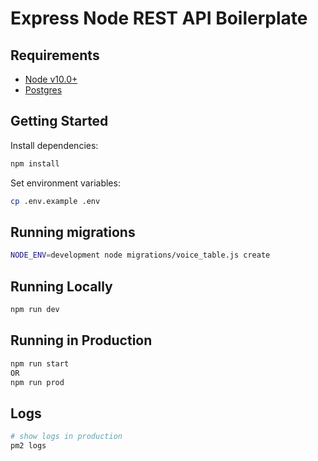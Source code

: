# Express Node REST API Boilerplate

## Requirements

 - [Node v10.0+](https://nodejs.org/en/download/current/)
 - [Postgres](https://www.digitalocean.com/community/tutorials/how-to-install-and-use-postgresql-on-ubuntu-18-04/)

## Getting Started

Install dependencies:

```bash
npm install
```

Set environment variables:

```bash
cp .env.example .env
```

## Running migrations

```bash
NODE_ENV=development node migrations/voice_table.js create
```

## Running Locally

```bash
npm run dev
```

## Running in Production

```bash
npm run start
OR
npm run prod
```

## Logs

```bash
# show logs in production
pm2 logs
```